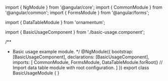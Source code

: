 import { NgModule } from '@angular/core';
import { CommonModule } from '@angular/common';
import { FormsModule } from '@angular/forms';
  
import { DataTableModule } from 'ornamentum';
  
import { BasicUsageComponent } from './basic-usage.component';

/**
 * Basic usage example module.
 */
@NgModule({
 bootstrap: [BasicUsageComponent],
 declarations: [BasicUsageComponent],
 imports: [
   CommonModule,
   FormsModule,
   DataTableModule.forRoot() // Import data table module with root configuration.
 ]
})
export class BasicUsageModule {
}
